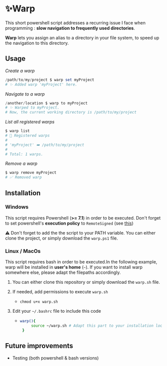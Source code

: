 # ✨Warp

This short powershell script addresses a recurring issue I face when programming : **slow navigation to frequently used directories**.

**Warp** lets you assign an alias to a directory in your file system, to speed up the navigation to this directory.

## Usage

_Create a warp_

```powershell
/path/to/my/project $ warp set myProject
# ✨ Added warp 'myProject' here.
```

_Navigate to a warp_

```powershell
/another/location $ warp to myProject
# ✨ Warped to myProject.
# Now, the current working directory is /path/to/my/project
```

_List all registered warps_

```powershell
$ warp list
# 📖 Registered warps
#
# 'myProject' ➡️ /path/to/my/project
#
# Total: 1 warps.
```

_Remove a warp_

```powershell
$ warp remove myProject
# ✅ Removed warp
```

## Installation

### Windows

This script requires Powershell (**>= 7.1**) in order to be executed.
Don't forget to set powershell's **execution policy** to `RemoteSigned` (see [this](https://learn.microsoft.com/en-us/powershell/module/microsoft.powershell.security/set-executionpolicy?view=powershell-7.5))

⚠️ Don't forget to add the the script to your PATH variable.
You can either clone the project, or simply download the `warp.ps1` file.

### Linux / MacOs

This script requires bash in order to be executed.In the following example, warp will be installed in **user's home** (`~`). If you want to install warp somewhere else, please adapt the filepaths accordingly.

1. You can either clone this repository or simply download the `warp.sh` file.

2. If needed, add permissions to execute `warp.sh`

   - `chmod u+x warp.sh`

3. Edit your `~/.bashrc` file to include this code

   - ```bash
     warp(){
          source ~/warp.sh # Adapt this part to your installation location and/or method
      }
     ```

## Future improvements

- Testing (both powershell & bash versions)
